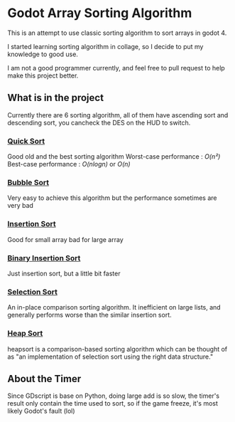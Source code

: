 # Godot Array Sorting Algorithm
 This is an attempt to use classic sorting algorithm to sort arrays in godot 4.
 
 I started learning sorting algorithm in collage, so I decide to put my knowledge to good use.

 I am not a good programmer currently, and feel free to pull request to help make this project better.

 ## What is in the project
 Currently there are 6 sorting algorithm, all of them have ascending sort and descending sort, you cancheck the DES on the HUD to switch.

 ### [Quick Sort](https://en.wikipedia.org/wiki/Quicksort)
 Good old and the best sorting algorithm
 Worst-case performance : *O(n²)*
 Best-case performance : *O(nlogn)* or *O(n)*
 ### [Bubble Sort](https://en.wikipedia.org/wiki/Bubble_sort)
 Very easy to achieve this algorithm but the performance sometimes are very bad

 ### [Insertion Sort](https://en.wikipedia.org/wiki/Insertion_sort)
 Good for small array bad for large array

 ### [Binary Insertion Sort](https://en.wikipedia.org/wiki/Insertion_sort)
 Just insertion sort, but a little bit faster

 ### [Selection Sort](https://en.wikipedia.org/wiki/Selection_sort)
 An in-place comparison sorting algorithm. It inefficient on large lists, and generally performs worse than the similar insertion sort. 

 ### [Heap Sort](https://en.wikipedia.org/wiki/Heapsort)
 heapsort is a comparison-based sorting algorithm which can be thought of as "an implementation of selection sort using the right data structure."

 ## About the Timer
 Since GDscript is base on Python, doing large add is so slow, the timer's result only contain the time used to sort, so if the game freeze, it's most likely Godot's fault (lol)
